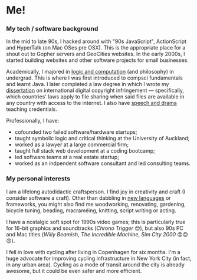 # Me!

### My tech / software background

 In the mid to late 90s, I hacked around with "90s JavaScript", ActionScript and HyperTalk (on Mac OSes pre OSX). This is the appropriate place for a shout out to Gopher servers and GeoCities websites. In the early 2000s, I started building websites and other software projects for small businesses.

 Academically, I majored in [logic and computation](http://www.science.auckland.ac.nz/en/about/subjects-and-specialisations/ug-majors/logic-and-computation-ug.html) (and philosophy) in undergrad. This is where I was first introduced to compsci fundamentals and learnt Java. I later completed a law degree in which I wrote my [dissertation](https://papers.ssrn.com/sol3/papers.cfm?abstract_id=2286403) on international digital copyright infringement — specifically, which countries' laws apply to file sharing when said files are available in any country with access to the internet. I also have [speech and drama](https://www.speechnz.co.nz/) teaching credentials.

 Professionally, I have:
 * cofounded two failed software/hardware startups;
 * taught symbolic logic and critical thinking at the University of Auckland;
 * worked as a lawyer at a large commercial firm;
 * taught full stack web development at a coding bootcamp;
 * led software teams at a real estate startup;
 * worked as an indpendent software consultant and led consulting teams.

### My personal interests

 I am a lifelong autodidactic craftsperson. I find joy in creativity and craft (I consider software a craft). Other than dabbling in [new languages](https://github.com/tsamb/haskell-game-of-life) or frameworks, you might also find me woodworking, renovating, gardening, bicycle tuning, beading, macraméing, knitting, script writing or acting.

 I have a nostalgic soft spot for 1990s video games; this is particularly true for 16-bit graphics and soundtracks (_Chrono Trigger_ :heart_eyes:), but also 90s PC and Mac titles (_Willy Beamish_, _The Incredible Machine_, _Sim City 2000_ :heart_eyes::heart_eyes::heart_eyes:).

 I fell in love with cycling after living in Copenhagen for six months. I'm a huge advocate for improving cycling infrastructure in New York City (in fact, in any urban area). Cycling as a mode of transit around the city is already awesome, but it could be even safer and more efficient.

